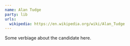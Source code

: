 ```yaml
---
name: Alan Tudge
party: lib
urls:
  wikipedia: https://en.wikipedia.org/wiki/Alan_Tudge
---
```

Some verbiage about the candidate here.
